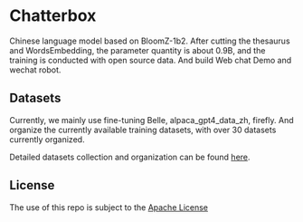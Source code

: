 # Chatterbox
Chinese language model based on BloomZ-1b2. After cutting the thesaurus and WordsEmbedding, the parameter quantity is about 0.9B, and the training is conducted with open source data. And build Web chat Demo and wechat robot.


## Datasets
Currently, we mainly use fine-tuning Belle, alpaca_gpt4_data_zh, firefly. And organize the currently available training datasets, with over 30 datasets currently organized. 


Detailed datasets collection and organization can be found [here](./docs/datasets.md).



## License

The use of this repo is subject to the [Apache License](https://github.com/enze5088/Chatterbox/blob/main/LICENSE)
